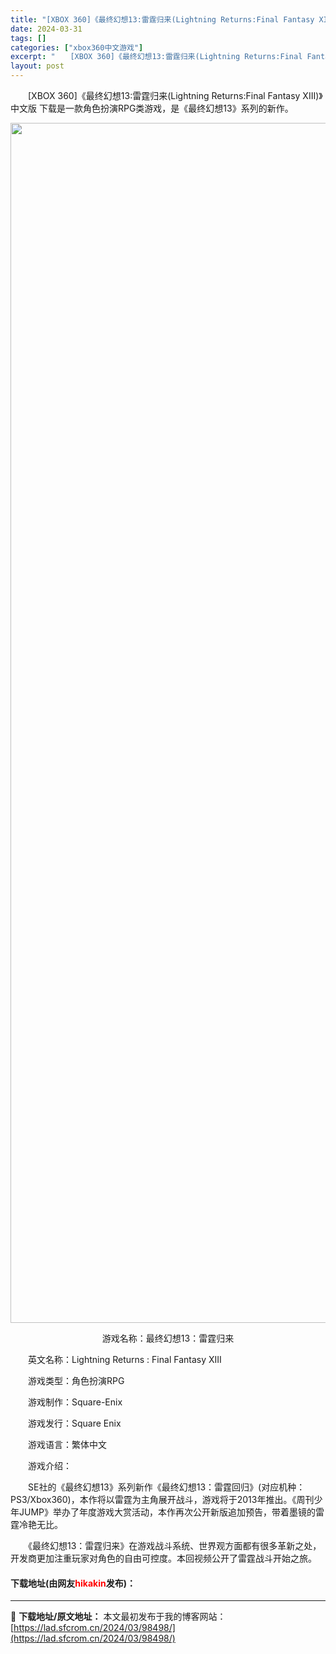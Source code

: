 ```yaml
---
title: "[XBOX 360]《最终幻想13:雷霆归来(Lightning Returns:Final Fantasy XIII)》中文版GOD下载+DLC"
date: 2024-03-31
tags: []
categories: ["xbox360中文游戏"]
excerpt: "　　[XBOX 360]《最终幻想13:雷霆归来(Lightning Returns:Final Fantasy XIII)》中文版 下载是一款角色扮演RPG类游戏，是《最终幻想13》系列的新作。 游戏名称：最终幻想13：雷霆归来 　　英文名称：Lightning Returns : Final F&hellip;"
layout: post
---
```


 <p>　　[XBOX 360]《最终幻想13:雷霆归来(Lightning Returns:Final Fantasy XIII)》中文版 下载是一款角色扮演RPG类游戏，是《最终幻想13》系列的新作。</p> <p align="center"><img align="" border="0" src="https://lad.sfcrom.cn/wp-content/uploads/2024/03/20240330_66083e369f877.webp" width="1920" alt="[XBOX 360]《最终幻想13:雷霆归来(Lightning Returns:Final Fantasy XIII)》中文版GOD下载+DLC" /></p> <p align="center">游戏名称：最终幻想13：雷霆归来</p> <p>　　英文名称：Lightning Returns : Final Fantasy XIII</p> <p>　　游戏类型：角色扮演RPG</p> <p>　　游戏制作：Square-Enix</p> <p>　　游戏发行：Square Enix</p> <p>　　游戏语言：繁体中文</p> <p>　　游戏介绍：</p> <p>　　SE社的《最终幻想13》系列新作《最终幻想13：雷霆回归》(对应机种：PS3/Xbox360)，本作将以雷霆为主角展开战斗，游戏将于2013年推出。《周刊少年JUMP》举办了年度游戏大赏活动，本作再次公开新版追加预告，带着墨镜的雷霆冷艳无比。</p> <p>　　《最终幻想13：雷霆归来》在游戏战斗系统、世界观方面都有很多革新之处，开发商更加注重玩家对角色的自由可控度。本回视频公开了雷霆战斗开始之旅。</p> <p><h4>下载地址(由网友<font color="red">hikakin</font>发布)：</h4></p> 

---
📖 **下载地址/原文地址：** 本文最初发布于我的博客网站：[https://lad.sfcrom.cn/2024/03/98498/](https://lad.sfcrom.cn/2024/03/98498/)
